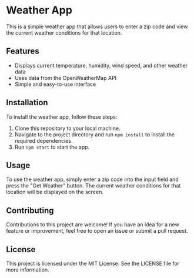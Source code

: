 # Weather App

This is a simple weather app that allows users to enter a zip code and view the current weather conditions for that location.

## Features

- Displays current temperature, humidity, wind speed, and other weather data
- Uses data from the OpenWeatherMap API
- Simple and easy-to-use interface

## Installation

To install the weather app, follow these steps:

1. Clone this repository to your local machine.
2. Navigate to the project directory and run `npm install` to install the required dependencies.
3. Run `npm start` to start the app.

## Usage

To use the weather app, simply enter a zip code into the input field and press the "Get Weather" button. The current weather conditions for that location will be displayed on the screen.

## Contributing

Contributions to this project are welcome! If you have an idea for a new feature or improvement, feel free to open an issue or submit a pull request.

## License

This project is licensed under the MIT License. See the LICENSE file for more information.
